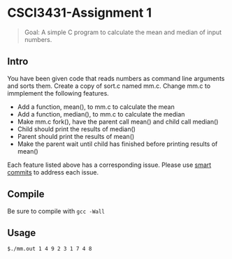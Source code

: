 CSCI3431-Assignment 1
=====================

 > Goal: A simple C program to calculate the mean and median of input numbers.

## Intro

You have been given code that reads numbers as command line arguments and sorts them.
Create a copy of sort.c named mm.c.
Change mm.c to immplement the following features.

- Add a function, mean(),  to mm.c to calculate the mean
- Add a function, median(),  to mm.c to calculate the median
- Make mm.c fork(), have the parent call mean() and child call median()
- Child should print the results of median()
- Parent should print the results of mean()
- Make the parent wait until child has finished before printing results of mean()

Each feature listed above has a corresponding issue.
Please use [smart commits](https://help.github.com/articles/closing-issues-via-commit-messages) to address each issue. 

## Compile

Be sure to compile with `gcc -Wall`

## Usage

```bash
$./mm.out 1 4 9 2 3 1 7 4 8

```
